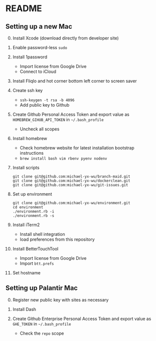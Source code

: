 # README

## Setting up a new Mac

0. Install Xcode (download directly from developer site)

0. Enable password-less `sudo`

0. Install 1password
    - Import license from Google Drive
    - Connect to iCloud

0. Install Fliqlo and hot corner bottom left corner to screen saver

0. Create ssh key

    - `ssh-keygen -t rsa -b 4096`
    - Add public key to Github

0. Create Github Personal Access Token and export value as `HOMEBREW_GIHUB_API_TOKEN` in `~/.bash_profile`

    - Uncheck all scopes

0. Install homebrew

    - Check homebrew website for latest installation bootstrap instructions
    - `brew install bash vim rbenv pyenv nodenv`

0. Install scripts

    ```
    git clone git@github.com:michael-yx-wu/branch-maid.git
    git clone git@github.com:michael-yx-wu/dockerclean.git
    git clone git@github.com:michael-yx-wu/git-issues.git
    ```

0. Set up environment

    ```
    git clone git@github.com:michael-yx-wu/environment.git
    cd environment
    ./environment.rb -i
    ./environment.rb -s
    ```

0. Install iTerm2

    - Install shell integration
    - load preferences from this repository

0. Install BetterTouchTool

    - Import license from Google Drive
    - Import `btt.prefs`

0. Set hostname

## Setting up Palantir Mac

0. Register new public key with sites as necessary

0. Install Dash

0. Create Github Enterprise Personal Access Token and export value as `GHE_TOKEN` in `~/.bash_profile`

    - Check the `repo` scope
